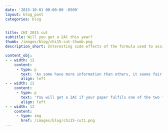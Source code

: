 ```yaml
---
date: '2015-10-01 00:00:00 -0500'
layout: blog_post
categories: blog


title: CHI 2015 cut
subtitle: Will you get a 2AC this year?
thumb: /images/blog/chi15-cut-thumb.png
description_short: Interesting side effects of the formula used to assign 2ACs to submitted CHI papers.

content_obj:
- - width: 12
    content:
     - type: p
       text: 'As some have more information than others, it seems fair to me to share it as authors deserve to know the process. I do not certify the following formula is right, but here is what I heard:'
       align: left
- - width: 12
    content:
     - type: p
       text: 'You will get a 2AC if your paper fulfils one of the two following conditions:<br/><ol style="list-style-type: decimal; margin-left: 1em;list-style-position: inside;"><li>your average score is >= 3.0</li><li>your average score is >= 2.5 AND your standard deviation is >= 1.3</li></ol>This formula may make sense, but here are all possibilities according to possible scores.<br/>And you will notice some interesting cases...<br/>White means no 2AC, Gray means you still have hope.'
       align: left
- - width: 12
    content:
     - type: img
       href: /images/blog/chi15-cut1.png
---
```




